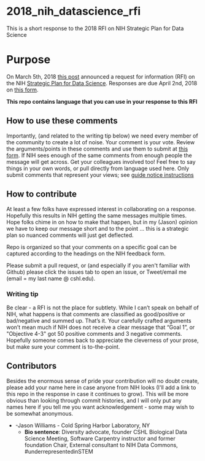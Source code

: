 # 2018_nih_datascience_rfi
This is a short response to the 2018 RFI on NIH Strategic Plan for Data Science

# Purpose
On March 5th, 2018 [this post](https://nexus.od.nih.gov/all/2018/03/05/requesting-your-input-on-the-draft-nih-strategic-plan-for-data-science/) announced a request for information (RFI) on the
NIH [Strategic Plan for Data Science](https://grants.nih.gov/grants/rfi/NIH-Strategic-Plan-for-Data-Science.pdf).
Responses are due April 2nd, 2018 on [this form](https://grants.nih.gov/grants/rfi/rfi.cfm?ID=73).

**This repo contains language that you can use in your response to this RFI**

## How to use these comments


Importantly, (and related to the writing tip below) we need every member of the
community to create a lot of noise. Your comment is your vote. Review the arguments/points in these comments and use them to submit at [this form](https://grants.nih.gov/grants/rfi/rfi.cfm?ID=73). If NIH sees enough of
the same comments from enough people the message will get across.
Get your colleagues involved too! Feel free to say things in your own words, or
pull directly from language used here. Only submit comments that represent your
views; see [guide notice instructions](https://grants.nih.gov/grants/guide/notice-files/NOT-OD-18-134.html)


## How to contribute

At least a few folks have expressed interest in collaborating on a response.
Hopefully this results in NIH getting the same messages multiple times. Hope
folks chime in on how to make that happen, but in my (Jason) opinion we have to
keep our message short and to the point ... this is a strategic plan so nuanced
comments will just get deflected.

Repo is organized so that your comments on a specific goal can be captured
according to the headings on the NIH feedback form.

Please submit a pull request, or (and especially if you aren't familiar with
Github) please click the issues tab to open an issue, or Tweet/email me (email =
my last name @ cshl.edu).

### Writing tip

Be clear - a RFI is not the place for subtlety. While I can’t speak on behalf
of NIH, what happens is that comments are classified as good/positive or
bad/negative and summed up. That’s it. Your carefully crafted arguments won’t
mean much if NIH does not receive a clear message that “Goal 1”, or
"Objective 4-3" got 50 positive comments and 3 negative comments. Hopefully
someone comes back to appreciate the cleverness of your prose, but make sure
your comment is to-the-point.


## Contributors
Besides the enormous sense of pride your contribution will no doubt create,
please add your name here in case anyone from NIH looks (I'll add a link to this
repo in the response in case it continues to grow). This will be more obvious
than looking through commit histories, and I will only put any names here if
you tell me you want acknowledgement - some may wish to be somewhat anonymous.

- -Jason Williams - Cold Spring Harbor Laboratory, NY
  - **Bio sentence**: Diversity advocate, founder CSHL Biological Data Science Meeting,
    Software Carpentry instructor and former foundation Chair, External consultant to
    NIH Data Commons, #underrepresentedinSTEM
